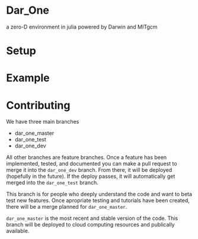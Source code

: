 # Dar_One
a zero-D environment in julia powered by Darwin and MITgcm

# Setup

# Example

# Contributing 

We have three main branches
- dar_one_master
- dar_one_test
- dar_one_dev 

All other branches are feature branches. Once a feature has been implemented, tested, and documented you can make a pull request to merge it into the `dar_one_dev` branch. From there, it will be deployed (hopefully in the future). If the deploy passes, it will automatically get merged into the `dar_one_test` branch. 

This branch is for people who deeply understand the code and want to beta test new features. Once apropriate testing and tutorials have been created, there will be a merge planned for `dar_one_master`. 

`dar_one_master` is the most recent and stable version of the code. This branch will be deployed to cloud computing resources and publically available. 